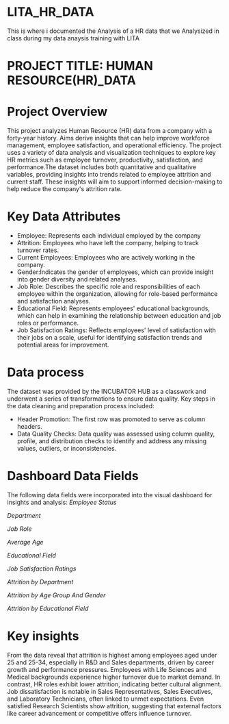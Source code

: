 # LITA_HR_DATA
This is where i documented the Analysis of a HR data that we Analysized in class during my data anaysis training with LITA

# PROJECT TITLE: HUMAN RESOURCE(HR)_DATA

# Project Overview

This project analyzes Human Resource (HR) data from a company with a forty-year history. Aims derive insights that can help improve workforce management, employee satisfaction, and operational efficiency. The project uses a variety of data analysis and visualization techniques to explore key HR metrics such as employee turnover, productivity, satisfaction, and performance.The dataset includes both quantitative and qualitative variables, providing insights into trends related to employee attrition and current staff. These insights will aim to support informed decision-making to help reduce the company's attrition rate.

# Key Data Attributes
 - Employee: Represents each individual employed by the company
- Attrition: Employees who have left the company, helping to track turnover rates.
-  Current Employees: Employees who are actively working in the company.
- Gender:Indicates the gender of employees, which can provide insight into gender diversity and related analyses.
- Job Role: Describes the specific role and responsibilities of each employee within the organization, allowing for role-based performance and satisfaction analyses.
- Educational Field: Represents employees' educational backgrounds, which can help in examining the relationship between education and job roles or performance.
- Job Satisfaction Ratings: Reflects employees' level of satisfaction with their jobs on a scale, useful for identifying satisfaction trends and potential areas for improvement.

# Data process
The dataset was provided by the INCUBATOR HUB as a classwork and underwent a series of transformations to ensure data quality. Key steps in the data cleaning and preparation process included:
- Header Promotion: The first row was promoted to serve as column headers.
- Data Quality Checks: Data quality was assessed using column quality, profile, and distribution checks to identify and address any missing values, outliers, or inconsistencies.

# Dashboard Data Fields
The following data fields were incorporated into the visual dashboard for insights and analysis:
*Employee Status*

*Department*

*Job Role*

*Average Age* 

*Educational Field*

*Job Satisfaction Ratings*

*Attrition by Department*

*Attrition by Age Group And Gender*

*Attrition by Educational Field*

# Key insights 
From the data reveal that attrition is highest among employees aged under 25 and 25-34, especially in R&D and Sales departments, driven by career growth and performance pressures. Employees with Life Sciences and Medical backgrounds experience higher turnover due to market demand. In contrast, HR roles exhibit lower attrition, indicating better cultural alignment. Job dissatisfaction is notable in Sales Representatives, Sales Executives, and Laboratory Technicians, often linked to unmet expectations. Even satisfied Research Scientists show attrition, suggesting that external factors like career advancement or competitive offers influence turnover.











